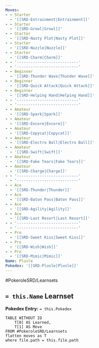```yaml
---
Moves:
- - Starter
  - '[[SRD-Entrainment|Entrainment]]'
- - Starter
  - '[[SRD-Growl|Growl]]'
- - Starter
  - '[[SRD-Nasty Plot|Nasty Plot]]'
- - Starter
  - '[[SRD-Nuzzle|Nuzzle]]'
- - Starter
  - '[[SRD-Charm|Charm]]'
- - '---------------------------'
  - '---------------------------'
- - Beginner
  - '[[SRD-Thunder Wave|Thunder Wave]]'
- - Beginner
  - '[[SRD-Quick Attack|Quick Attack]]'
- - Beginner
  - '[[SRD-Helping Hand|Helping Hand]]'
- - '---------------------------'
  - '---------------------------'
- - Amateur
  - '[[SRD-Spark|Spark]]'
- - Amateur
  - '[[SRD-Encore|Encore]]'
- - Amateur
  - '[[SRD-Copycat|Copycat]]'
- - Amateur
  - '[[SRD-Electro Ball|Electro Ball]]'
- - Amateur
  - '[[SRD-Swift|Swift]]'
- - Amateur
  - '[[SRD-Fake Tears|Fake Tears]]'
- - Amateur
  - '[[SRD-Charge|Charge]]'
- - '---------------------------'
  - '---------------------------'
- - Ace
  - '[[SRD-Thunder|Thunder]]'
- - Ace
  - '[[SRD-Baton Pass|Baton Pass]]'
- - Ace
  - '[[SRD-Agility|Agility]]'
- - Ace
  - '[[SRD-Last Resort|Last Resort]]'
- - '---------------------------'
  - '---------------------------'
- - Pro
  - '[[SRD-Sweet Kiss|Sweet Kiss]]'
- - Pro
  - '[[SRD-Wish|Wish]]'
- - Pro
  - '[[SRD-Mimic|Mimic]]'
Name: Plusle
Pokedex: '[[SRD-Plusle|Plusle]]'
---
```


#PokeroleSRD/Learnsets

## `= this.Name` Learnset

**Pokedex Entry:** `= this.Pokedex`

```dataview
TABLE WITHOUT ID
    T[0] AS Learned,
    T[1] AS Move
FROM #PokeroleSRD/Learnsets
flatten moves as T
where file.path = this.file.path
```
